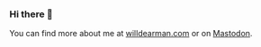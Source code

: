 ### Hi there 👋
You can find more about me at <a href="https://www.willdearman.com" target="_blank" rel="me">willdearman.com</a> or on <a href="https://indieweb.social/@willd" target="_blank" rel="me">Mastodon</a>.
<!--
**willdearman/willdearman** is a ✨ _special_ ✨ repository because its `README.md` (this file) appears on your GitHub profile.

Here are some ideas to get you started:

- 🔭 I’m currently working on ...
- 🌱 I’m currently learning ...
- 👯 I’m looking to collaborate on ...
- 🤔 I’m looking for help with ...
- 💬 Ask me about ...
- 📫 How to reach me: ...
- 😄 Pronouns: ...
- ⚡ Fun fact: ...
-->
